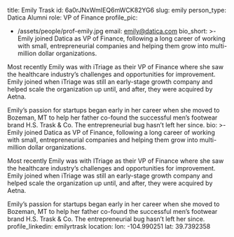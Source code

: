title: Emily Trask
id: 6a0rJNxWmIEQ6mWCK82YG6
slug: emily
person_type: Datica Alumni
role: VP of Finance
profile_pic:
  - /assets/people/prof-emily.jpg
email: emily@datica.com
bio_short: >-
  Emily joined Datica as VP of Finance, following a long career of working with
  small, entrepreneurial companies and helping them grow into multi-million
  dollar organizations.


  Most recently Emily was with iTriage as their VP of Finance where she saw the
  healthcare industry’s challenges and opportunities for improvement. Emily
  joined when iTriage was still an early-stage growth company and helped scale
  the organization up until, and after, they were acquired by Aetna.


  Emily’s passion for startups began early in her career when she moved to
  Bozeman, MT to help her father co-found the successful men’s footwear brand
  H.S. Trask & Co. The entrepreneurial bug hasn’t left her since.
bio: >-
  Emily joined Datica as VP of Finance, following a long career of working with
  small, entrepreneurial companies and helping them grow into multi-million
  dollar organizations.


  Most recently Emily was with ITriage as their VP of Finance where she saw the
  healthcare industry’s challenges and opportunities for improvement. Emily
  joined when iTriage was still an early-stage growth company and helped scale
  the organization up until, and after, they were acquired by Aetna.


  Emily’s passion for startups began early in her career when she moved to
  Bozeman, MT to help her father co-found the successful men’s footwear brand
  H.S. Trask & Co. The entrepreneurial bug hasn’t left her since.
profile_linkedin: emilyrtrask
location:
  lon: -104.990251
  lat: 39.7392358
